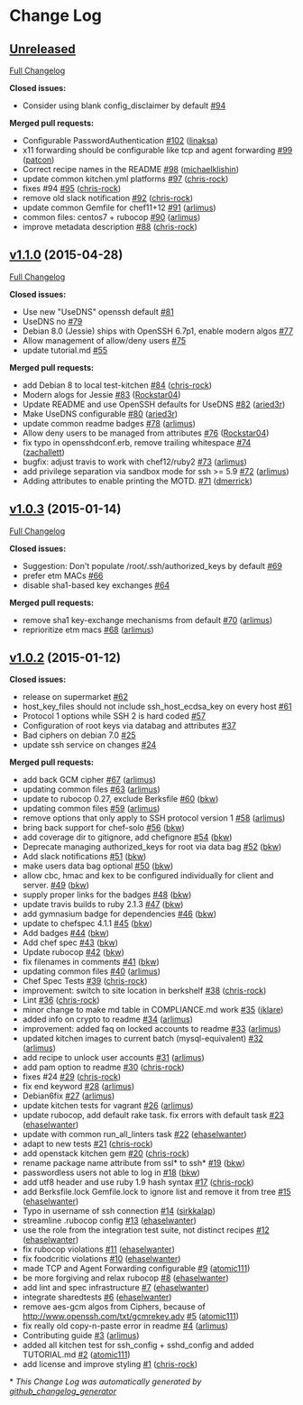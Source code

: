 # Change Log

## [Unreleased](https://github.com/hardening-io/chef-ssh-hardening/tree/HEAD)

[Full Changelog](https://github.com/hardening-io/chef-ssh-hardening/compare/v1.1.0...HEAD)

**Closed issues:**

- Consider using blank config\_disclaimer by default [\#94](https://github.com/hardening-io/chef-ssh-hardening/issues/94)

**Merged pull requests:**

- Configurable PasswordAuthentication  [\#102](https://github.com/hardening-io/chef-ssh-hardening/pull/102) ([linaksa](https://github.com/linaksa))
- x11 forwarding should be configurable like tcp and agent forwarding [\#99](https://github.com/hardening-io/chef-ssh-hardening/pull/99) ([patcon](https://github.com/patcon))
- Correct recipe names in the README [\#98](https://github.com/hardening-io/chef-ssh-hardening/pull/98) ([michaelklishin](https://github.com/michaelklishin))
- update common kitchen.yml platforms [\#97](https://github.com/hardening-io/chef-ssh-hardening/pull/97) ([chris-rock](https://github.com/chris-rock))
- fixes \#94 [\#95](https://github.com/hardening-io/chef-ssh-hardening/pull/95) ([chris-rock](https://github.com/chris-rock))
- remove old slack notification [\#92](https://github.com/hardening-io/chef-ssh-hardening/pull/92) ([chris-rock](https://github.com/chris-rock))
- update common Gemfile for chef11+12 [\#91](https://github.com/hardening-io/chef-ssh-hardening/pull/91) ([arlimus](https://github.com/arlimus))
- common files: centos7 + rubocop [\#90](https://github.com/hardening-io/chef-ssh-hardening/pull/90) ([arlimus](https://github.com/arlimus))
- improve metadata description [\#88](https://github.com/hardening-io/chef-ssh-hardening/pull/88) ([chris-rock](https://github.com/chris-rock))

## [v1.1.0](https://github.com/hardening-io/chef-ssh-hardening/tree/v1.1.0) (2015-04-28)
[Full Changelog](https://github.com/hardening-io/chef-ssh-hardening/compare/v1.0.3...v1.1.0)

**Closed issues:**

- Use new "UseDNS" openssh default [\#81](https://github.com/hardening-io/chef-ssh-hardening/issues/81)
- UseDNS no [\#79](https://github.com/hardening-io/chef-ssh-hardening/issues/79)
- Debian 8.0 \(Jessie\) ships with OpenSSH 6.7p1, enable modern algos [\#77](https://github.com/hardening-io/chef-ssh-hardening/issues/77)
- Allow management of allow/deny users [\#75](https://github.com/hardening-io/chef-ssh-hardening/issues/75)
- update tutorial.md [\#55](https://github.com/hardening-io/chef-ssh-hardening/issues/55)

**Merged pull requests:**

- add Debian 8  to local test-kitchen [\#84](https://github.com/hardening-io/chef-ssh-hardening/pull/84) ([chris-rock](https://github.com/chris-rock))
- Modern alogs for Jessie [\#83](https://github.com/hardening-io/chef-ssh-hardening/pull/83) ([Rockstar04](https://github.com/Rockstar04))
- Update README and use OpenSSH defaults for UseDNS [\#82](https://github.com/hardening-io/chef-ssh-hardening/pull/82) ([aried3r](https://github.com/aried3r))
- Make UseDNS configurable [\#80](https://github.com/hardening-io/chef-ssh-hardening/pull/80) ([aried3r](https://github.com/aried3r))
- update common readme badges [\#78](https://github.com/hardening-io/chef-ssh-hardening/pull/78) ([arlimus](https://github.com/arlimus))
- Allow deny users to be managed from attributes [\#76](https://github.com/hardening-io/chef-ssh-hardening/pull/76) ([Rockstar04](https://github.com/Rockstar04))
- fix typo in opensshdconf.erb, remove trailing whitespace [\#74](https://github.com/hardening-io/chef-ssh-hardening/pull/74) ([zachallett](https://github.com/zachallett))
- bugfix: adjust travis to work with chef12/ruby2 [\#73](https://github.com/hardening-io/chef-ssh-hardening/pull/73) ([arlimus](https://github.com/arlimus))
- add privilege separation via sandbox mode for ssh \>= 5.9 [\#72](https://github.com/hardening-io/chef-ssh-hardening/pull/72) ([arlimus](https://github.com/arlimus))
- Adding attributes to enable printing the MOTD. [\#71](https://github.com/hardening-io/chef-ssh-hardening/pull/71) ([dmerrick](https://github.com/dmerrick))

## [v1.0.3](https://github.com/hardening-io/chef-ssh-hardening/tree/v1.0.3) (2015-01-14)
[Full Changelog](https://github.com/hardening-io/chef-ssh-hardening/compare/v1.0.2...v1.0.3)

**Closed issues:**

- Suggestion: Don't populate /root/.ssh/authorized\_keys by default [\#69](https://github.com/hardening-io/chef-ssh-hardening/issues/69)
- prefer etm MACs [\#66](https://github.com/hardening-io/chef-ssh-hardening/issues/66)
- disable sha1-based key exchanges [\#64](https://github.com/hardening-io/chef-ssh-hardening/issues/64)

**Merged pull requests:**

- remove sha1 key-exchange mechanisms from default [\#70](https://github.com/hardening-io/chef-ssh-hardening/pull/70) ([arlimus](https://github.com/arlimus))
- reprioritize etm macs [\#68](https://github.com/hardening-io/chef-ssh-hardening/pull/68) ([arlimus](https://github.com/arlimus))

## [v1.0.2](https://github.com/hardening-io/chef-ssh-hardening/tree/v1.0.2) (2015-01-12)
**Closed issues:**

- release on supermarket [\#62](https://github.com/hardening-io/chef-ssh-hardening/issues/62)
- host\_key\_files should not include ssh\_host\_ecdsa\_key on every host [\#61](https://github.com/hardening-io/chef-ssh-hardening/issues/61)
- Protocol 1 options while SSH 2 is hard coded [\#57](https://github.com/hardening-io/chef-ssh-hardening/issues/57)
- Configuration of root keys via databag and attributes [\#37](https://github.com/hardening-io/chef-ssh-hardening/issues/37)
- Bad ciphers on debian 7.0 [\#25](https://github.com/hardening-io/chef-ssh-hardening/issues/25)
- update ssh service on changes [\#24](https://github.com/hardening-io/chef-ssh-hardening/issues/24)

**Merged pull requests:**

- add back GCM cipher [\#67](https://github.com/hardening-io/chef-ssh-hardening/pull/67) ([arlimus](https://github.com/arlimus))
- updating common files [\#63](https://github.com/hardening-io/chef-ssh-hardening/pull/63) ([arlimus](https://github.com/arlimus))
- update to rubocop 0.27, exclude Berksfile [\#60](https://github.com/hardening-io/chef-ssh-hardening/pull/60) ([bkw](https://github.com/bkw))
- updating common files [\#59](https://github.com/hardening-io/chef-ssh-hardening/pull/59) ([arlimus](https://github.com/arlimus))
- remove options that only apply to SSH protocol version 1 [\#58](https://github.com/hardening-io/chef-ssh-hardening/pull/58) ([arlimus](https://github.com/arlimus))
- bring back support for chef-solo [\#56](https://github.com/hardening-io/chef-ssh-hardening/pull/56) ([bkw](https://github.com/bkw))
- add coverage dir to gitignore, add chefignore [\#54](https://github.com/hardening-io/chef-ssh-hardening/pull/54) ([bkw](https://github.com/bkw))
- Deprecate managing authorized\_keys for root via data bag [\#52](https://github.com/hardening-io/chef-ssh-hardening/pull/52) ([bkw](https://github.com/bkw))
- Add slack notifications [\#51](https://github.com/hardening-io/chef-ssh-hardening/pull/51) ([bkw](https://github.com/bkw))
- make users data bag optional [\#50](https://github.com/hardening-io/chef-ssh-hardening/pull/50) ([bkw](https://github.com/bkw))
- allow cbc, hmac and kex to be configured individually for client and server. [\#49](https://github.com/hardening-io/chef-ssh-hardening/pull/49) ([bkw](https://github.com/bkw))
- supply proper links for the badges [\#48](https://github.com/hardening-io/chef-ssh-hardening/pull/48) ([bkw](https://github.com/bkw))
- update travis builds to ruby 2.1.3  [\#47](https://github.com/hardening-io/chef-ssh-hardening/pull/47) ([bkw](https://github.com/bkw))
- add gymnasium badge for dependencies [\#46](https://github.com/hardening-io/chef-ssh-hardening/pull/46) ([bkw](https://github.com/bkw))
- update to chefspec 4.1.1 [\#45](https://github.com/hardening-io/chef-ssh-hardening/pull/45) ([bkw](https://github.com/bkw))
- Add badges [\#44](https://github.com/hardening-io/chef-ssh-hardening/pull/44) ([bkw](https://github.com/bkw))
- Add chef spec [\#43](https://github.com/hardening-io/chef-ssh-hardening/pull/43) ([bkw](https://github.com/bkw))
- Update rubocop [\#42](https://github.com/hardening-io/chef-ssh-hardening/pull/42) ([bkw](https://github.com/bkw))
- fix filenames in comments [\#41](https://github.com/hardening-io/chef-ssh-hardening/pull/41) ([bkw](https://github.com/bkw))
- updating common files [\#40](https://github.com/hardening-io/chef-ssh-hardening/pull/40) ([arlimus](https://github.com/arlimus))
- Chef Spec Tests [\#39](https://github.com/hardening-io/chef-ssh-hardening/pull/39) ([chris-rock](https://github.com/chris-rock))
- improvement: switch to site location in berkshelf [\#38](https://github.com/hardening-io/chef-ssh-hardening/pull/38) ([chris-rock](https://github.com/chris-rock))
- Lint [\#36](https://github.com/hardening-io/chef-ssh-hardening/pull/36) ([chris-rock](https://github.com/chris-rock))
- minor change to make md table in COMPLIANCE.md work [\#35](https://github.com/hardening-io/chef-ssh-hardening/pull/35) ([jklare](https://github.com/jklare))
- added info on crypto to readme [\#34](https://github.com/hardening-io/chef-ssh-hardening/pull/34) ([arlimus](https://github.com/arlimus))
- improvement: added faq on locked accounts to readme [\#33](https://github.com/hardening-io/chef-ssh-hardening/pull/33) ([arlimus](https://github.com/arlimus))
- updated kitchen images to current batch \(mysql-equivalent\) [\#32](https://github.com/hardening-io/chef-ssh-hardening/pull/32) ([arlimus](https://github.com/arlimus))
- add recipe to unlock user accounts [\#31](https://github.com/hardening-io/chef-ssh-hardening/pull/31) ([arlimus](https://github.com/arlimus))
- add pam option to readme [\#30](https://github.com/hardening-io/chef-ssh-hardening/pull/30) ([chris-rock](https://github.com/chris-rock))
- fixes \#24 [\#29](https://github.com/hardening-io/chef-ssh-hardening/pull/29) ([chris-rock](https://github.com/chris-rock))
- fix end keyword [\#28](https://github.com/hardening-io/chef-ssh-hardening/pull/28) ([arlimus](https://github.com/arlimus))
- Debian6fix [\#27](https://github.com/hardening-io/chef-ssh-hardening/pull/27) ([arlimus](https://github.com/arlimus))
- update kitchen tests for vagrant [\#26](https://github.com/hardening-io/chef-ssh-hardening/pull/26) ([arlimus](https://github.com/arlimus))
- update rubocop, add default rake task. fix errors with default task [\#23](https://github.com/hardening-io/chef-ssh-hardening/pull/23) ([ehaselwanter](https://github.com/ehaselwanter))
- update with common run\_all\_linters task [\#22](https://github.com/hardening-io/chef-ssh-hardening/pull/22) ([ehaselwanter](https://github.com/ehaselwanter))
- adapt to new tests [\#21](https://github.com/hardening-io/chef-ssh-hardening/pull/21) ([chris-rock](https://github.com/chris-rock))
- add openstack kitchen gem [\#20](https://github.com/hardening-io/chef-ssh-hardening/pull/20) ([chris-rock](https://github.com/chris-rock))
- rename package name attribute from ssl\* to ssh\* [\#19](https://github.com/hardening-io/chef-ssh-hardening/pull/19) ([bkw](https://github.com/bkw))
- passwordless users not able to log in [\#18](https://github.com/hardening-io/chef-ssh-hardening/pull/18) ([bkw](https://github.com/bkw))
- add utf8 header and use ruby 1.9 hash syntax [\#17](https://github.com/hardening-io/chef-ssh-hardening/pull/17) ([chris-rock](https://github.com/chris-rock))
- add Berksfile.lock Gemfile.lock to ignore list and remove it from tree [\#15](https://github.com/hardening-io/chef-ssh-hardening/pull/15) ([ehaselwanter](https://github.com/ehaselwanter))
- Typo in username of ssh connection [\#14](https://github.com/hardening-io/chef-ssh-hardening/pull/14) ([sirkkalap](https://github.com/sirkkalap))
- streamline .rubocop config [\#13](https://github.com/hardening-io/chef-ssh-hardening/pull/13) ([ehaselwanter](https://github.com/ehaselwanter))
- use the role from the integration test suite, not distinct recipes [\#12](https://github.com/hardening-io/chef-ssh-hardening/pull/12) ([ehaselwanter](https://github.com/ehaselwanter))
- fix rubocop violations [\#11](https://github.com/hardening-io/chef-ssh-hardening/pull/11) ([ehaselwanter](https://github.com/ehaselwanter))
- fix foodcritic violations [\#10](https://github.com/hardening-io/chef-ssh-hardening/pull/10) ([ehaselwanter](https://github.com/ehaselwanter))
- made TCP and Agent Forwarding configurable [\#9](https://github.com/hardening-io/chef-ssh-hardening/pull/9) ([atomic111](https://github.com/atomic111))
- be more forgiving and relax rubocop [\#8](https://github.com/hardening-io/chef-ssh-hardening/pull/8) ([ehaselwanter](https://github.com/ehaselwanter))
- add lint and spec infrastructure [\#7](https://github.com/hardening-io/chef-ssh-hardening/pull/7) ([ehaselwanter](https://github.com/ehaselwanter))
- integrate sharedtests [\#6](https://github.com/hardening-io/chef-ssh-hardening/pull/6) ([ehaselwanter](https://github.com/ehaselwanter))
- remove aes-gcm algos from Ciphers, because of http://www.openssh.com/txt/gcmrekey.adv [\#5](https://github.com/hardening-io/chef-ssh-hardening/pull/5) ([atomic111](https://github.com/atomic111))
- fix really old copy-n-paste error in readme [\#4](https://github.com/hardening-io/chef-ssh-hardening/pull/4) ([arlimus](https://github.com/arlimus))
- Contributing guide [\#3](https://github.com/hardening-io/chef-ssh-hardening/pull/3) ([arlimus](https://github.com/arlimus))
- added all kitchen test for ssh\_config + sshd\_config and added TUTORIAL.md [\#2](https://github.com/hardening-io/chef-ssh-hardening/pull/2) ([atomic111](https://github.com/atomic111))
- add license and improve styling [\#1](https://github.com/hardening-io/chef-ssh-hardening/pull/1) ([chris-rock](https://github.com/chris-rock))



\* *This Change Log was automatically generated by [github_changelog_generator](https://github.com/skywinder/Github-Changelog-Generator)*